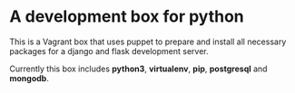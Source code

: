 # A development box for python
This is a Vagrant box that uses puppet to prepare and install all necessary packages for a django and flask development server.

Currently this box includes **python3**, **virtualenv**, **pip**, **postgresql** and **mongodb**.
